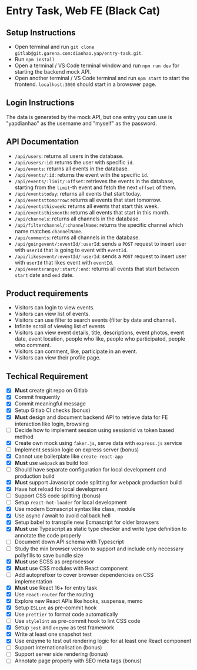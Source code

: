 # Entry Task, Web FE (Black Cat)

## Setup Instructions

- Open terminal and run `git clone gitlab@git.garena.com:dianhao.yap/entry-task.git`.
- Run `npm install`
- Open a terminal / VS Code terminal window and run `npm run dev` for starting the backend mock API.
- Open another terminal / VS Code terminal and run `npm start` to start the frontend. `localhost:3000` should start in a browswer page.

## Login Instructions

The data is generated by the mock API, but one entry you can use is "yapdianhao" as the username and "myself" as the password.

## API Documentation

- `/api/users`: returns all users in the database.
- `/api/users/:id`: returns the user with specific `id`.
- `/api/events`: returns all events in the database.
- `/api/events/:id`: returns the event with the specific `id`.
- `/api/events/:limit/:offset`: retrieves the events in the database, starting from the `limit`-th event and fetch the next `offset` of them.
- `/api/eventstoday`: returns all events that start today.
- `/api/eventsttomorrow`: returns all events that start tomorrow.
- `/api/eventsthisweek`: returns all events that start this week.
- `/api/eventsthismonth`: returns all events that start in this month.
- `/api/channels`: returns all channels in the database.
- `/api/filterchannel/:channelName`: returns the specific channel which name matches `channelName`.
- `/api/comments`: returns all channels in the database.
- `/api/goingevent/:eventId/:userId`: sends a `POST` request to insert user with `userId` that is going to event with `eventId`.
- `/api/likesevent/:eventId/:userId`: sends a `POST` request to insert user with `userId` that likes event with `eventId`.
- `/api/eventsrange/:start/:end`: returns all events that start between `start` date and `end` date.

## Product requirements

- Visitors can login to view events.
- Visitors can view list of events.
- Visitors can use filter to search events (filter by date and channel).
- Infinite scroll of viewing list of events
- Visitors can view event details, title, descriptions, event photos, event date, event location, people who like, people who participated, people who comment.
- Visitors can comment, like, participate in an event.
- Visitors can view their profile page.

## Techical Requirement

- [x] **Must** create git repo on Gitlab
- [x] Commit frequently
- [x] Commit meaningful message
- [x] Setup Gitlab CI checks (bonus)
- [x] **Must** design and document backend API to retrieve data for FE interaction like login, browsing
- [ ] Decide how to implement session using sessionid vs token based method
- [x] Create own mock using `faker.js`, serve data with `express.js` service
- [ ] Implement session logic on express server (bonus)
- [x] Cannot use boilerplate like `create-react-app`
- [x] **Must** use `webpack` as build tool
- [ ] Should have separate configuration for local development and production build
- [x] **Must** support Javascript code splitting for webpack production build
- [x] Have hot reload for local development
- [ ] Support CSS code splitting (bonus)
- [ ] Setup `react-hot-loader` for local development
- [x] Use modern Ecmascript syntax like class, module
- [x] Use async / await to avoid callback hell
- [x] Setup babel to transpile new Ecmascript for older browsers
- [x] **Must** use Typescript as static type checker and write type definition to annotate the code properly
- [ ] Document down API schema with Typescript
- [ ] Study the min browser version to support and include only necessary pollyfills to save bundle size
- [x] **Must** use SCSS as preprocessor
- [x] **Must** use CSS modules with React component
- [ ] Add autoprefixer to cover browser dependencies on CSS implementation
- [x] **Must** use React 16+ for entry task
- [x] Use `react-router` for the routing
- [x] Explore new React APIs like hooks, suspense, memo
- [x] Setup `ESLint` as pre-commit hook
- [x] Use `prettier` to format code automatically
- [ ] Use `stylelint` as pre-commit hook to lint CSS code
- [x] Setup `jest` and `enzyme` as test framework
- [x] Write at least one snapshot test
- [x] Use enzyme to test out rendering logic for at least one React component
- [ ] Support internationalisation (bonus)
- [ ] Support server side rendering (bonus)
- [ ] Annotate page properly with SEO meta tags (bonus)
